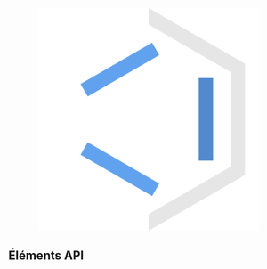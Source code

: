 <p align="center"><a href="https://elements.sebdev.ca" target="_blank"><img src="/public/img/elements-white.svg" width="400" alt="Élements API Logo"></a></p>

## Éléments API